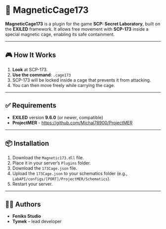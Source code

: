 # 🔩 MagneticCage173

**MagneticCage173** is a plugin for the game **SCP: Secret Laboratory**, built on the **EXILED** framework. It allows free movement with **SCP-173** inside a special magnetic cage, enabling its safe containment.

---

## 🎮 How It Works

1. **Look** at SCP-173.
2. **Use the command**: `.cage173`
3. SCP-173 will be locked inside a cage that prevents it from attacking.
4. You can then move freely while carrying the cage.

---

## ✅ Requirements

* **EXILED** version **9.6.0** (or newer, compatible)
* **ProjectMER** - https://github.com/Michal78900/ProjectMER

---

## 📦 Installation

1. Download the `Magnetic173.dll` file.
2. Place it in your server’s `Plugins` folder.
3. Download the `173Cage.json` file.
4. Upload the ``173Cage.json`` to your schematics folder (e.g., `LabAPI/configs/[PORT]/ProjectMER/Schematics`).
5. Restart your server.

---

## 👨‍💻 Authors

* **Feniks Studio**
* **Tymek** – lead developer

